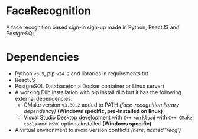 # FaceRecognition
 A face recognition based sign-in sign-up made in Python, ReactJS and PostgreSQL

# Dependencies
- Python `v3.9`, pip `v24.2` and libraries in requirements.txt
- ReactJS
- PostgreSQL Database(on a Docker container or Linux server)
- A working Dlib installation with pip install dlib but it has the following external dependencies:
    - CMake version `v3.30.2` added to PATH *(face-recognition library dependency)* **(Windows specific, pre-installed on linux)**
    - Visual Studio Desktop development with `C++ workload` with `C++ CMake tools` and `MSVC` options installed **(Windows specific)**
- A virtual environment to avoid version conflicts *(here, named 'recg')*
